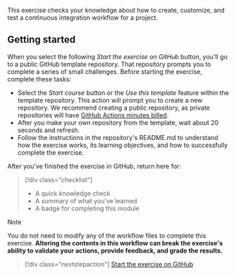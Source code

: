 This exercise checks your knowledge about how to create, customize, and test a continuous integration workflow for a project. 

## Getting started

When you select the following _Start the exercise on GitHub_ button, you'll go to a public GitHub template repository. That repository prompts you to complete a series of small challenges. Before starting the exercise, complete these tasks:

- Select the _Start course_ button or the _Use this template_ feature within the template repository. This action will prompt you to create a new repository. We recommend creating a public repository, as private repositories will have [GitHub Actions minutes billed](https://docs.github.com/en/billing/managing-billing-for-github-actions/about-billing-for-github-actions).
- After you make your own repository from the template, wait about 20 seconds and refresh.
- Follow the instructions in the repository's README.md to understand how the exercise works, its learning objectives, and how to successfully complete the exercise.

After you've finished the exercise in GitHub, return here for:

> [!div class="checklist"]
> - A quick knowledge check 
> - A summary of what you've learned
> - A badge for completing this module

>[!Note]
> You do not need to modify any of the workflow files to complete this exercise.
> **Altering the contents in this workflow can break the exercise's ability to validate your actions, provide feedback, and grade the results.**

> [!div class="nextstepaction"]
> [Start the exercise on GitHub](https://github.com/skills/test-with-actions)
